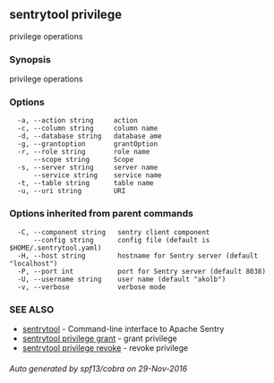 ## sentrytool privilege

privilege operations

### Synopsis


privilege operations

### Options

```
  -a, --action string     action
  -c, --column string     column name
  -d, --database string   database ame
  -g, --grantoption       grantOption
  -r, --role string       role name
      --scope string      Scope
  -s, --server string     server name
      --service string    service name
  -t, --table string      table name
  -u, --uri string        URI
```

### Options inherited from parent commands

```
  -C, --component string   sentry client component
      --config string      config file (default is $HOME/.sentrytool.yaml)
  -H, --host string        hostname for Sentry server (default "localhost")
  -P, --port int           port for Sentry server (default 8038)
  -U, --username string    user name (default "akolb")
  -v, --verbose            verbose mode
```

### SEE ALSO
* [sentrytool](sentrytool.md)	 - Command-line interface to Apache Sentry
* [sentrytool privilege grant](sentrytool_privilege_grant.md)	 - grant privilege
* [sentrytool privilege revoke](sentrytool_privilege_revoke.md)	 - revoke privilege

###### Auto generated by spf13/cobra on 29-Nov-2016

